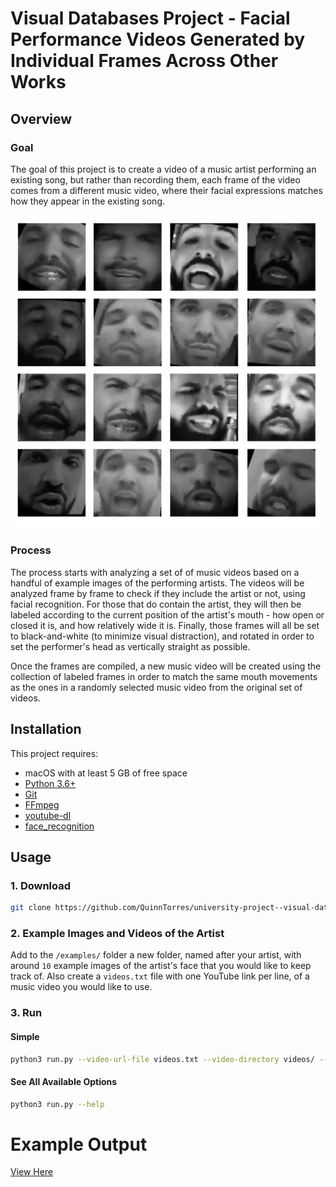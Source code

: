 # Visual Databases Project - Facial Performance Videos Generated by Individual Frames Across Other Works

## Overview

### Goal

The goal of this project is to create a video of a music artist performing an existing song, but rather than recording them, each frame of the video comes from a different music video, where their facial expressions matches how they appear in the existing song.

![Example](example.png)

### Process

The process starts with analyzing a set of of music videos based on a handful of example images of the performing artists. The videos will be analyzed frame by frame to check if they include the artist or not, using facial recognition. For those that do contain the artist, they will then be labeled according to the current position of the artist's mouth - how open or closed it is, and how relatively wide it is. Finally, those frames will all be set to black-and-white (to minimize visual distraction), and rotated in order to set the performer's head as vertically straight as possible.

Once the frames are compiled, a new music video will be created using the collection of labeled frames in order to match the same mouth movements as the ones in a randomly selected music video from the original set of videos.

## Installation

This project requires:
- macOS with at least 5 GB of free space
- [Python 3.6+](https://www.python.org/)
- [Git](https://git-scm.com/)
- [FFmpeg](https://ffmpeg.org/)
- [youtube-dl](https://ytdl-org.github.io/youtube-dl/index.html)
- [face_recognition](https://github.com/ageitgey/face_recognition)

## Usage

### 1. Download
```bash
git clone https://github.com/QuinnTorres/university-project--visual-databases;
```

### 2. Example Images and Videos of the Artist
Add to the `/examples/` folder a new folder, named after your artist, with around `10` example images of the artist's face that you would like to keep track of. Also create a `videos.txt` file with one YouTube link per line, of a music video you would like to use.

### 3. Run


#### Simple

```bash
python3 run.py --video-url-file videos.txt --video-directory videos/ --examples examples/ --sets-of-images images/ --name <artist name> --sets-of-adjustments images/ --reference-directory images/ -s
```

#### See All Available Options

```bash
python3 run.py --help
```

# Example Output

[View Here](https://www.youtube.com/watch?v=WKE6Co3G1B0)